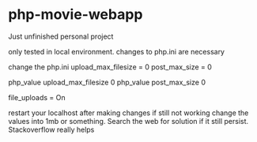# php-movie-webapp
Just unfinished personal project

only tested in local environment.
changes to php.ini are necessary

change the php.ini
upload_max_filesize = 0
post_max_size = 0

php_value upload_max_filesize 0
php_value post_max_size 0

file_uploads = On

restart your localhost after making changes
if still not working change the values into 1mb or something.
Search the web for solution if it still persist. Stackoverflow really helps
